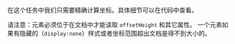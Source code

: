 在这个任务中我们只需要精确计算坐标。具体细节可以在代码中查看。

请注意：元素必须位于在文档中才能读取 `offsetHeight` 和其它属性。
一个元素如果有隐藏的（`display:none`）样式或者坐标范围超出文档是得不到大小的。
